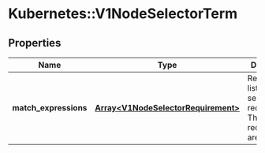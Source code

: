 # Kubernetes::V1NodeSelectorTerm

## Properties
Name | Type | Description | Notes
------------ | ------------- | ------------- | -------------
**match_expressions** | [**Array&lt;V1NodeSelectorRequirement&gt;**](V1NodeSelectorRequirement.md) | Required. A list of node selector requirements. The requirements are ANDed. | 


